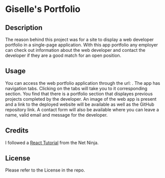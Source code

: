 # Giselle's Portfolio

## Description

The reason behind this project was for a site to display a web developer portfolio in a single-page application. With this app portfolio any employer can check out information about the web developer and contact the developer if they are a good match for an open position.

## Usage

You can access the web portfolio application through the url: . The app has navigation tabs. Clicking on the tabs will take you to it corresponding section. You find that there is a portfolio section that displayes previous projects completed by the developer. An image of the web app is present and a link to the deployed website will be available as well as the GitHub repository link. A contact form will also be available where you can leave a name, valid email and message for the developer.  

## Credits

I followed a [React Tutorial](https://youtu.be/j942wKiXFu8?si=gAGUfs6CuNYt_RWs) from the Net Ninja. 

## License

Please refer to the License in the repo.
